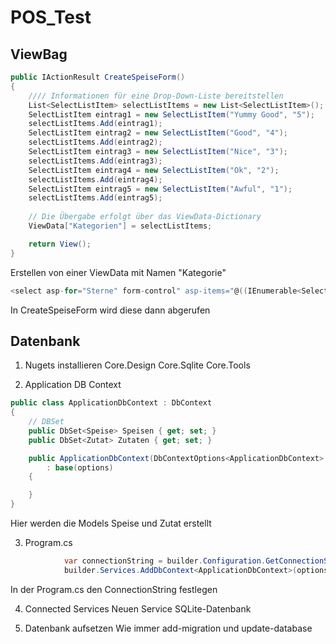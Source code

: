 # POS_Test

## ViewBag

```c#
public IActionResult CreateSpeiseForm()
{
    //// Informationen für eine Drop-Down-Liste bereitstellen
    List<SelectListItem> selectListItems = new List<SelectListItem>();
    SelectListItem eintrag1 = new SelectListItem("Yummy Good", "5");
    selectListItems.Add(eintrag1);
    SelectListItem eintrag2 = new SelectListItem("Good", "4");
    selectListItems.Add(eintrag2);
    SelectListItem eintrag3 = new SelectListItem("Nice", "3");
    selectListItems.Add(eintrag3);
    SelectListItem eintrag4 = new SelectListItem("Ok", "2");
    selectListItems.Add(eintrag4);
    SelectListItem eintrag5 = new SelectListItem("Awful", "1");
    selectListItems.Add(eintrag5);
    
    // Die Übergabe erfolgt über das ViewData-Dictionary
    ViewData["Kategorien"] = selectListItems;

    return View();
}
```
Erstellen von einer ViewData mit Namen "Kategorie"

```c#
<select asp-for="Sterne" form-control" asp-items="@((IEnumerable<SelectListItem>)ViewData["Kategorien"])"></select>
```
In CreateSpeiseForm wird diese dann abgerufen

## Datenbank

1. Nugets installieren
Core.Design
Core.Sqlite
Core.Tools

3. Application DB Context
```c#
public class ApplicationDbContext : DbContext
{
    // DBSet
    public DbSet<Speise> Speisen { get; set; }
    public DbSet<Zutat> Zutaten { get; set; }

    public ApplicationDbContext(DbContextOptions<ApplicationDbContext> options)
        : base(options)
    {

    }
}
```
Hier werden die Models Speise und Zutat erstellt

3. Program.cs
```c#
            var connectionString = builder.Configuration.GetConnectionString("SpeisenDb");
            builder.Services.AddDbContext<ApplicationDbContext>(options => options.UseSqlite(connectionString));
```
In der Program.cs den ConnectionString festlegen 

4. Connected Services
   Neuen Service SQLite-Datenbank

6. Datenbank aufsetzen
   Wie immer add-migration und update-database
